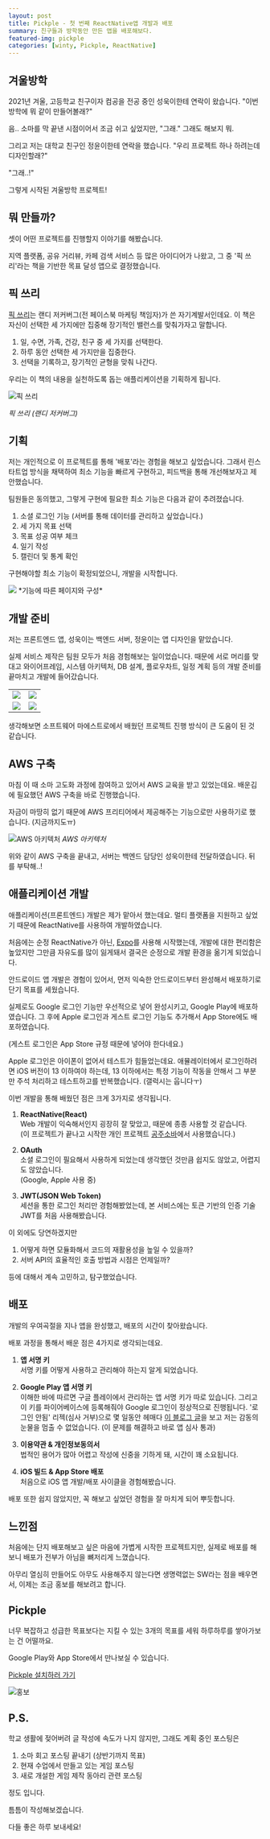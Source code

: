 ```yaml
---
layout: post
title: Pickple - 첫 번째 ReactNative앱 개발과 배포
summary: 친구들과 방학동안 만든 앱을 배포해보다.
featured-img: pickple
categories: [winty, Pickple, ReactNative]
---
```



## 겨울방학

2021년 겨울, 고등학교 친구이자 컴공을 전공 중인 성욱이한테 연락이 왔습니다. "이번 방학에 뭐 같이 만들어볼래?"

음.. 소마를 막 끝낸 시점이어서 조금 쉬고 싶었지만, "그래." 그래도 해보지 뭐.

그리고 저는 대학교 친구인 정윤이한테 연락을 했습니다. "우리 프로젝트 하나 하려는데 디자인할래?"

"그래..!"

그렇게 시작된 겨울방학 프로젝트!

## 뭐 만들까?

셋이 어떤 프로젝트를 진행할지 이야기를 해봤습니다.

지역 플랫폼, 공유 거리뷰, 카페 검색 서비스 등 많은 아이디어가 나왔고, 그 중 '픽 쓰리'라는 책을 기반한 목표 달성 앱으로 결정했습니다.

## 픽 쓰리

[픽 쓰리](http://www.yes24.com/Product/Goods/75227047)는 랜디 저커버그(전 페이스북 마케팅 책임자)가 쓴 자기계발서인데요. 이 책은 자신이 선택한 세 가지에만 집중해 장기적인 밸런스를 맞춰가자고 말합니다.

1. 일, 수면, 가족, 건강, 친구 중 세 가지를 선택한다.
2. 하루 동안 선택한 세 가지만을 집중한다.
3. 선택을 기록하고, 장기적인 균형을 맞춰 나간다.

우리는 이 책의 내용을 실천하도록 돕는 애플리케이션을 기획하게 됩니다.

![픽 쓰리](/assets/img/posts/2022-05-02-픽-쓰리.jpg)

*픽 쓰리 (랜디 저커버그)*

## 기획

저는 개인적으로 이 프로젝트를 통해 '배포'라는 경험을 해보고 싶었습니다. 그래서 린스타트업 방식을 채택하여 최소 기능을 빠르게 구현하고, 피드백을 통해 개선해보자고 제안했습니다.

팀원들은 동의했고, 그렇게 구현에 필요한 최소 기능은 다음과 같이 추려졌습니다.

1. 소셜 로그인 기능 (서버를 통해 데이터를 관리하고 싶었습니다.)
2. 세 가지 목표 선택
3. 목표 성공 여부 체크
4. 일기 작성
5. 캘린더 및 통계 확인

구현해야할 최소 기능이 확정되었으니, 개발을 시작합니다.

<img src="/assets/img/posts/2022-05-02-최종-기능.png">
*기능에 따른 페이지와 구성*

## 개발 준비

저는 프론트엔드 앱, 성욱이는 백엔드 서버, 정윤이는 앱 디자인을 맡았습니다.

실제 서비스 제작은 팀원 모두가 처음 경험해보는 일이었습니다. 때문에 서로 머리를 맞대고 와이어프레임, 시스템 아키텍처, DB 설계, 플로우차트, 일정 계획 등의 개발 준비를 끝마치고 개발에 들어갔습니다.

<table>
    <tr>
        <td>
            <img src="/assets/img/posts/2022-05-02-와이어프레임.png">
        </td>
        <td>
            <img src="/assets/img/posts/2022-05-02-시스템-아키텍처.png">
        </td>
    </tr>
    <tr>
        <td>
            <img src="/assets/img/posts/2022-05-02-DB-설계.png">
        </td>
        <td>
            <img src="/assets/img/posts/2022-05-02-플로우차트.png">
        </td>
    </tr>
</table>

생각해보면 소프트웨어 마에스트로에서 배웠던 프로젝트 진행 방식이 큰 도움이 된 것 같습니다.

## AWS 구축

마침 이 때 소마 고도화 과정에 참여하고 있어서 AWS 교육을 받고 있었는데요. 배운김에 필요했던 AWS 구축을 바로 진행했습니다.

자금이 마땅히 없기 때문에 AWS 프리티어에서 제공해주는 기능으로만 사용하기로 했습니다. (지금까지도ㅠ)

![AWS 아키텍처](/assets/img/posts/2022-05-02-AWS-아키텍처.png)
*AWS 아키텍처*

위와 같이 AWS 구축을 끝내고, 서버는 백엔드 담당인 성욱이한테 전달하였습니다. 뒤를 부탁해..!

## 애플리케이션 개발

애플리케이션(프론트엔드) 개발은 제가 맡아서 했는데요. 멀티 플랫폼을 지원하고 싶었기 때문에 ReactNative를 사용하여 개발하였습니다.

처음에는 순정 ReactNative가 아닌, [Expo](https://expo.dev/)를 사용해 시작했는데, 개발에 대한 편리함은 높았지만 그만큼 자유도를 많이 잃게돼서 결국은 순정으로 개발 환경을 옮기게 되었습니다.

안드로이드 앱 개발은 경험이 있어서, 먼저 익숙한 안드로이드부터 완성해서 배포하기로 단기 목표를 세웠습니다.

실제로도 Google 로그인 기능만 우선적으로 넣어 완성시키고, Google Play에 배포하였습니다. 그 후에 Apple 로그인과 게스트 로그인 기능도 추가해서 App Store에도 배포하였습니다.

(게스트 로그인은 App Store 규정 때문에 넣어야 한다네요.)

Apple 로그인은 아이폰이 없어서 테스트가 힘들었는데요. 애뮬레이터에서 로그인하려면 iOS 버전이 13 이하여야 하는데, 13 이하에서는 특정 기능이 작동을 안해서 그 부분만 주석 처리하고 테스트하고를 반복했습니다. (갤럭시는 웁니다ㅜ)

이번 개발을 통해 배웠던 점은 크게 3가지로 생각됩니다.

1. **ReactNative(React)**   
Web 개발이 익숙해서인지 굉장히 잘 맞았고, 때문에 종종 사용할 것 같습니다.   
(이 프로젝트가 끝나고 시작한 개인 프로젝트 [공주소바](https://kongjusoba.yucheon.io)에서 사용했습니다.)

2. **OAuth**   
소셜 로그인이 필요해서 사용하게 되었는데 생각했던 것만큼 쉽지도 않았고, 어렵지도 않았습니다.   
(Google, Apple 사용 중)

3. **JWT(JSON Web Token)**   
세션을 통한 로그인 처리만 경험해봤었는데, 본 서비스에는 토큰 기반의 인증 기술 JWT를 처음 사용해봤습니다.

이 외에도 당연하겠지만

1. 어떻게 하면 모듈화해서 코드의 재활용성을 높일 수 있을까?
2. 서버 API의 효율적인 호출 방법과 시점은 언제일까?

등에 대해서 계속 고민하고, 탐구했었습니다.

## 배포

개발의 우여곡절을 지나 앱을 완성했고, 배포의 시간이 찾아왔습니다.

배포 과정을 통해서 배운 점은 4가지로 생각되는데요.

1. **앱 서명 키**   
서명 키를 어떻게 사용하고 관리해야 하는지 알게 되었습니다.

2. **Google Play 앱 서명 키**   
이해한 바에 따르면 구글 플레이에서 관리하는 앱 서명 키가 따로 있습니다. 그리고 이  키를 파이어베이스에 등록해줘야 Google 로그인이 정상적으로 진행됩니다. '로그인 안됨' 리젝(심사 거부)으로 몇 일동안 헤매다 [이 블로그 글](https://yannichoongs.tistory.com/182)을 보고 저는 감동의 눈물을 멈출 수 없었습니다. (이 문제를 해결하고 바로 앱 심사 통과)

3. **이용약관 & 개인정보동의서**   
법적인 용어가 많아 어렵고 작성에 신중을 기하게 돼, 시간이 꽤 소요됩니다.

4. **iOS 빌드 & App Store 배포**   
처음으로 iOS 앱 개발/배포 사이클을 경험해봤습니다.

배포 또한 쉽지 않았지만, 꼭 해보고 싶었던 경험을 잘 마치게 되어 뿌듯합니다.

## 느낀점

처음에는 단지 배포해보고 싶은 마음에 가볍게 시작한 프로젝트지만, 실제로 배포를 해보니 배포가 전부가 아님을 뼈저리게 느꼈습니다.

아무리 열심히 만들어도 아무도 사용해주지 않는다면 생명력없는 SW라는 점을 배우면서, 이제는 조금 홍보를 해보려고 합니다.

## Pickple

너무 복잡하고 성급한 목표보다는 지킬 수 있는 3개의 목표를 세워 하루하루를 쌓아가보는 건 어떨까요.

Google Play와 App Store에서 만나보실 수 있습니다.

[Pickple 설치하러 가기](https://pickple.io)

![홍보](/assets/img/posts/2022-05-02-홍보.png)

## P.S.

학교 생활에 젖어버려 글 작성에 속도가 나지 않지만, 그래도 계획 중인 포스팅은

1. 소마 회고 포스팅 끝내기 (상반기까지 목표)
2. 현재 수업에서 만들고 있는 게임 포스팅
3. 새로 개설한 게임 제작 동아리 관련 포스팅

정도 입니다.

틈틈이 작성해보겠습니다.

다들 좋은 하루 보내세요!